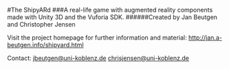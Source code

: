 #The ShipyARd 
###A real-life game with augmented reality components made with Unity 3D and the Vuforia SDK.
######Created by Jan Beutgen and Christopher Jensen



Visit the project homepage for further information and material:
<http://jan.a-beutgen.info/shipyard.html>

Contact:
jbeutgen@uni-koblenz.de
chrisjensen@uni-koblenz.de
